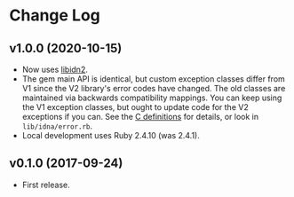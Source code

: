 # Change Log

## v1.0.0 (2020-10-15)

- Now uses [libidn2](https://www.gnu.org/software/libidn/#libidn2).
- The gem main API is identical, but custom exception classes differ from V1 since the V2 library's error codes have changed. The old classes are maintained via backwards compatibility mappings. You can keep using the V1 exception classes, but ought to update code for the V2 exceptions if you can. See the [C definitions](https://gitlab.com/libidn/libidn2/-/blob/master/lib/idn2.h.in) for details, or look in `lib/idna/error.rb`.
- Local development uses Ruby 2.4.10 (was 2.4.1).

## v0.1.0 (2017-09-24)

- First release.
